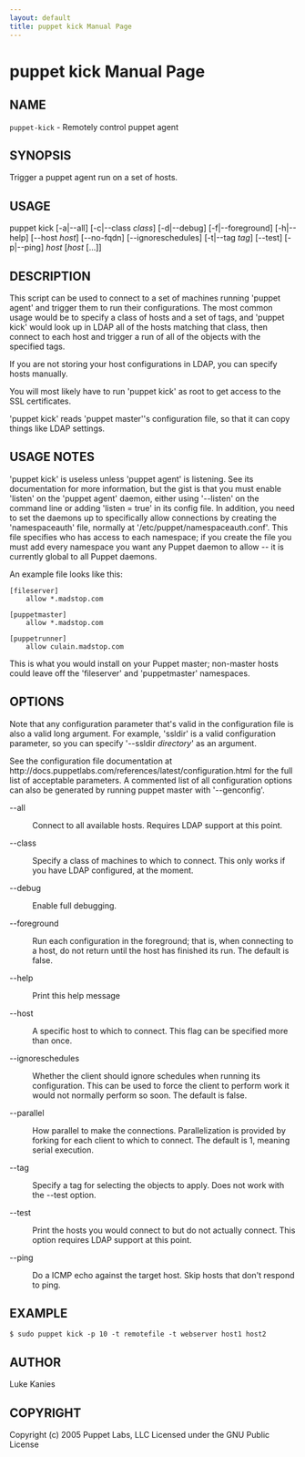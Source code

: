 ```yaml
---
layout: default
title: puppet kick Manual Page
---
```


puppet kick Manual Page
======

<div class='mp'>
<h2 id="NAME">NAME</h2>
<p class="man-name">
  <code>puppet-kick</code> - <span class="man-whatis">Remotely control puppet agent</span>
</p>

<h2 id="SYNOPSIS">SYNOPSIS</h2>

<p>Trigger a puppet agent run on a set of hosts.</p>

<h2 id="USAGE">USAGE</h2>

<p>puppet kick [-a|--all] [-c|--class <var>class</var>] [-d|--debug] [-f|--foreground]
  [-h|--help] [--host <var>host</var>] [--no-fqdn] [--ignoreschedules]
  [-t|--tag <var>tag</var>] [--test] [-p|--ping] <var>host</var> [<var>host</var> [...]]</p>

<h2 id="DESCRIPTION">DESCRIPTION</h2>

<p>This script can be used to connect to a set of machines running 'puppet
agent' and trigger them to run their configurations. The most common
usage would be to specify a class of hosts and a set of tags, and
'puppet kick' would look up in LDAP all of the hosts matching that
class, then connect to each host and trigger a run of all of the objects
with the specified tags.</p>

<p>If you are not storing your host configurations in LDAP, you can specify
hosts manually.</p>

<p>You will most likely have to run 'puppet kick' as root to get access to
the SSL certificates.</p>

<p>'puppet kick' reads 'puppet master''s configuration file, so that it can
copy things like LDAP settings.</p>

<h2 id="USAGE-NOTES">USAGE NOTES</h2>

<p>'puppet kick' is useless unless 'puppet agent' is listening. See its
documentation for more information, but the gist is that you must enable
'listen' on the 'puppet agent' daemon, either using '--listen' on the
command line or adding 'listen = true' in its config file. In addition,
you need to set the daemons up to specifically allow connections by
creating the 'namespaceauth' file, normally at
'/etc/puppet/namespaceauth.conf'. This file specifies who has access to
each namespace; if you create the file you must add every namespace you
want any Puppet daemon to allow -- it is currently global to all Puppet
daemons.</p>

<p>An example file looks like this:</p>

<pre><code>[fileserver]
    allow *.madstop.com

[puppetmaster]
    allow *.madstop.com

[puppetrunner]
    allow culain.madstop.com
</code></pre>

<p>This is what you would install on your Puppet master; non-master hosts
could leave off the 'fileserver' and 'puppetmaster' namespaces.</p>

<h2 id="OPTIONS">OPTIONS</h2>

<p>Note that any configuration parameter that's valid in the configuration
file is also a valid long argument. For example, 'ssldir' is a valid
configuration parameter, so you can specify '--ssldir <var>directory</var>' as an
argument.</p>

<p>See the configuration file documentation at
http://docs.puppetlabs.com/references/latest/configuration.html for
the full list of acceptable parameters. A commented list of all
configuration options can also be generated by running puppet master
with '--genconfig'.</p>

<dl>
<dt class="flush">--all</dt><dd><p>Connect to all available hosts. Requires LDAP support at this point.</p></dd>
<dt class="flush">--class</dt><dd><p>Specify a class of machines to which to connect. This only works if
you have LDAP configured, at the moment.</p></dd>
<dt class="flush">--debug</dt><dd><p>Enable full debugging.</p></dd>
<dt>--foreground</dt><dd><p>Run each configuration in the foreground; that is, when connecting to
a host, do not return until the host has finished its run. The default
is false.</p></dd>
<dt class="flush">--help</dt><dd><p>Print this help message</p></dd>
<dt class="flush">--host</dt><dd><p>A specific host to which to connect. This flag can be specified more
than once.</p></dd>
<dt>--ignoreschedules</dt><dd><p>Whether the client should ignore schedules when running its
configuration. This can be used to force the client to perform work it
would not normally perform so soon. The default is false.</p></dd>
<dt>--parallel</dt><dd><p>How parallel to make the connections. Parallelization is provided by
forking for each client to which to connect. The default is 1, meaning
serial execution.</p></dd>
<dt class="flush">--tag</dt><dd><p>Specify a tag for selecting the objects to apply. Does not work with
the --test option.</p></dd>
<dt class="flush">--test</dt><dd><p>Print the hosts you would connect to but do not actually connect. This
option requires LDAP support at this point.</p></dd>
<dt class="flush">--ping</dt><dd><p>Do a ICMP echo against the target host. Skip hosts that don't respond
to ping.</p></dd>
</dl>


<h2 id="EXAMPLE">EXAMPLE</h2>

<pre><code>$ sudo puppet kick -p 10 -t remotefile -t webserver host1 host2
</code></pre>

<h2 id="AUTHOR">AUTHOR</h2>

<p>Luke Kanies</p>

<h2 id="COPYRIGHT">COPYRIGHT</h2>

<p>Copyright (c) 2005 Puppet Labs, LLC Licensed under the GNU Public
License</p>

</div>
